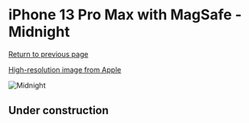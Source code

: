 # iPhone 13 Pro Max with MagSafe - Midnight

[Return to previous page](/iphone_13)

[High-resolution image from Apple](https://store.storeimages.cdn-apple.com/8756/as-images.apple.com/is/MM2U3?wid=4500&hei=4500&fmt=png)

<div style="width: 500px"><img src="/almost_uncompressed/MM2U3.webp" alt="Midnight"></div>

## Under construction
